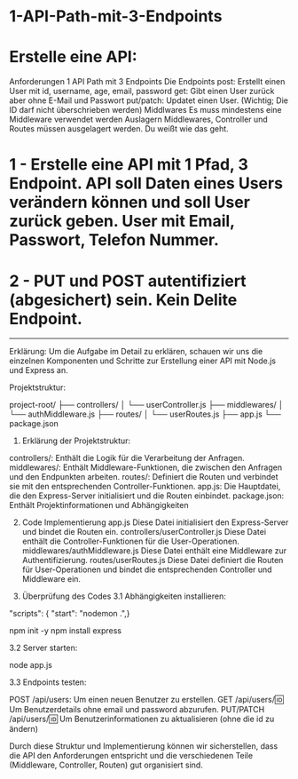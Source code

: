 # 1-API-Path-mit-3-Endpoints

# Erstelle eine API:
Anforderungen
1 API Path mit 3 Endpoints
Die Endpoints
post: Erstellt einen User mit id, username, age,  email, password
get: Gibt einen User zurück aber ohne E-Mail und Passwort
put/patch: Updatet einen User. (Wichtig; Die ID darf nicht überschrieben werden)
Middlwares
Es muss mindestens eine Middleware verwendet werden
Auslagern
Middlewares, Controller und Routes müssen ausgelagert werden. Du weißt wie das geht.

# 1 - Erstelle eine API mit 1 Pfad, 3 Endpoint. API soll Daten eines Users verändern können und soll User zurück geben. User mit Email, Passwort, Telefon Nummer.
# 2 - PUT und POST autentifiziert (abgesichert) sein. Kein Delite Endpoint.
_______________________________________________________________________________________________________________

Erklärung:
Um die Aufgabe im Detail zu erklären, schauen wir uns die einzelnen Komponenten und Schritte zur Erstellung einer API mit Node.js und Express an.

Projektstruktur:

project-root/
├── controllers/
│   └── userController.js
├── middlewares/
│   └── authMiddleware.js
├── routes/
│   └── userRoutes.js
├── app.js
└── package.json

1. Erklärung der Projektstruktur:

controllers/: Enthält die Logik für die Verarbeitung der Anfragen.
middlewares/: Enthält Middleware-Funktionen, die zwischen den Anfragen und den Endpunkten arbeiten.
routes/: Definiert die Routen und verbindet sie mit den entsprechenden Controller-Funktionen.
app.js: Die Hauptdatei, die den Express-Server initialisiert und die Routen einbindet.
package.json: Enthält Projektinformationen und Abhängigkeiten

2. Code Implementierung
app.js
Diese Datei initialisiert den Express-Server und bindet die Routen ein.
controllers/userController.js
Diese Datei enthält die Controller-Funktionen für die User-Operationen.
middlewares/authMiddleware.js
Diese Datei enthält eine Middleware zur Authentifizierung.
routes/userRoutes.js
Diese Datei definiert die Routen für User-Operationen und bindet die entsprechenden Controller und Middleware ein.

3. Überprüfung des Codes
3.1 Abhängigkeiten installieren:

 "scripts": {
    "start": "nodemon .",}

npm init -y
npm install express

3.2 Server starten:

node app.js

3.3 Endpoints testen:

POST /api/users: Um einen neuen Benutzer zu erstellen.
GET /api/users/:id: Um Benutzerdetails ohne email und password abzurufen.
PUT/PATCH /api/users/:id: Um Benutzerinformationen zu aktualisieren (ohne die id zu ändern)

Durch diese Struktur und Implementierung können wir sicherstellen, dass die API den Anforderungen entspricht und die verschiedenen Teile (Middleware, Controller, Routen) gut organisiert sind.
